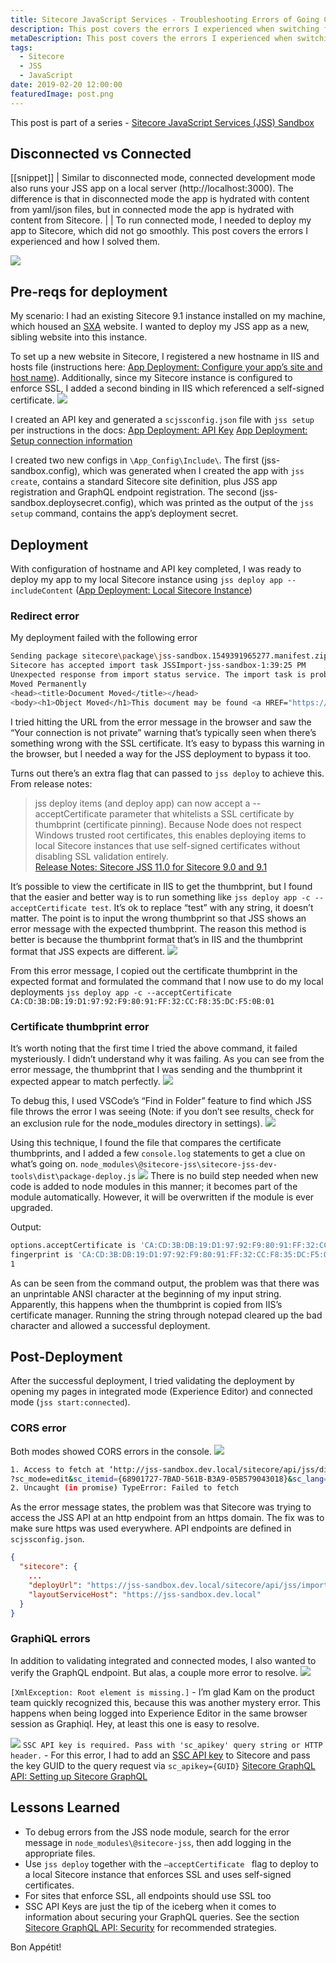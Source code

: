 ```yaml
---
title: Sitecore JavaScript Services - Troubleshooting Errors of Going Connected
description: This post covers the errors I experienced when switching from disconnected to connected mode in JSS, and how I solved them.
metaDescription: This post covers the errors I experienced when switching from disconnected to connected mode in JSS, and how I solved them. This post is part of a series on learning to work with Sitecore JavaScript Services (JSS).
tags:
  - Sitecore
  - JSS
  - JavaScript
date: 2019-02-20 12:00:00
featuredImage: post.png
---
```


This post is part of a series - [Sitecore JavaScript Services (JSS) Sandbox](/jss-sandbox/)

## Disconnected vs Connected
[[snippet]]
| Similar to disconnected mode, connected development mode also runs your JSS app on a local server (http://localhost:3000). The difference is that in disconnected mode the app is hydrated with content from yaml/json files, but in connected mode the app is hydrated with content from Sitecore.
| 
| To run connected mode, I needed to deploy my app to Sitecore, which did not go smoothly. This post covers the errors I experienced and how I solved them.

![](./errors-meme.jpg)

## Pre-reqs for deployment
My scenario: I had an existing Sitecore 9.1 instance installed on my machine, which housed an [SXA](https://doc.sitecore.com/users/sxa/17/sitecore-experience-accelerator/en/introducing-sitecore-experience-accelerator.html) website. I wanted to deploy my JSS app as a new, sibling website into this instance.

To set up a new website in Sitecore, I registered a new hostname in IIS and hosts file (instructions here: [App Deployment: Configure your app’s site and host name](https://jss.sitecore.com/docs/getting-started/app-deployment#step-1-configure-your-apps-site-and-host-name)). Additionally, since my Sitecore instance is configured to enforce SSL, I added a second binding in IIS which referenced a self-signed certificate.
![](./iis-hostnames.png)

I created an API key and generated a `scjssconfig.json` file with `jss setup` per instructions in the docs:
[App Deployment: API Key](https://jss.sitecore.com/docs/getting-started/app-deployment#step-2-api-key)
[App Deployment: Setup connection information](https://jss.sitecore.com/docs/getting-started/app-deployment#step-1-setup-connection-information)

I created two new configs in `\App_Config\Include\`. The first (jss-sandbox.config), which was generated when I created the app with `jss create`, contains a standard Sitecore site definition, plus JSS app registration and GraphQL endpoint registration. The second (jss-sandbox.deploysecret.config), which was printed as the output of the `jss setup` command, contains the app’s deployment secret.

## Deployment
With configuration of hostname and API key completed, I was ready to deploy my app to my local Sitecore instance using `jss deploy app --includeContent`
([App Deployment: Local Sitecore Instance](https://jss.sitecore.com/docs/getting-started/app-deployment#31-local-sitecore-instance))

### Redirect error
My deployment failed with the following error
```bash
Sending package sitecore\package\jss-sandbox.1549391965277.manifest.zip to http://jss-sandbox.dev.local/sitecore/api/jss/import...
Sitecore has accepted import task JSSImport-jss-sandbox-1:39:25 PM
Unexpected response from import status service. The import task is probably still running; check the Sitecore logs for details.
Moved Permanently
<head><title>Document Moved</title></head>
<body><h1>Object Moved</h1>This document may be found <a HREF="https://jss-sandbox.dev.local/sitecore/api/jss/import/status?appName=jss-sandbox&amp;jobName=JSSImport-jss-sandbox-1:39:25%20PM&amp;after=0&amp;appName=jss-sandbox&amp;jobName=JSSImport-jss-sandbox-1:39:25%20PM&amp;after=0">here</a></body>
```

I tried hitting the URL from the error message in the browser and saw the “Your connection is not private” warning that’s typically seen when there’s something wrong with the SSL certificate. It’s easy to bypass this warning in the browser, but I needed a way for the JSS deployment to bypass it too.

Turns out there’s an extra flag that can passed to `jss deploy` to achieve this.  From release notes:
> jss deploy items (and deploy app) can now accept a --acceptCertificate parameter that whitelists a SSL certificate by thumbprint (certificate pinning). Because Node does not respect Windows trusted root certificates, this enables deploying items to local Sitecore instances that use self-signed certificates without disabling SSL validation entirely.  
[Release Notes: Sitecore JSS 11.0 for Sitecore 9.0 and 9.1](https://jss.sitecore.com/release-notes#sitecore-jss-110-for-sitecore-90-and-91)

It’s possible to view the certificate in IIS to get the thumbprint, but I found that the easier and better way is to run something like `jss deploy app -c --acceptCertificate test`. It’s ok to replace “test” with any string, it doesn’t matter. The point is to input the wrong thumbprint so that JSS shows an error message with the expected thumbprint. The reason this method is better is because the thumbprint format that’s in IIS and the thumbprint format that JSS expects are different.
![](./certificate-error.png)

From this error message, I copied out the certificate thumbprint in the expected format and formulated the command that I now use to do my local deployments `jss deploy app -c --acceptCertificate CA:CD:3B:DB:19:D1:97:92:F9:80:91:FF:32:CC:F8:35:DC:F5:0B:01`

### Certificate thumbprint error
It’s worth noting that the first time I tried the above command, it failed mysteriously. I didn’t understand why it was failing. As you can see from the error message, the thumbprint that I was sending and the thumbprint it expected appear to match perfectly.
![](./certificate-thumbprint-error.png)

To debug this, I used VSCode’s “Find in Folder” feature to find which JSS file throws the error I was seeing (Note: if you don’t see results, check for an exclusion rule for the node_modules directory in settings).
![](./find-in-folder.png)

Using this technique, I found the file that compares the certificate thumbprints, and I added a few `console.log` statements to get a clue on what’s going on.
`node_modules\@sitecore-jss\sitecore-jss-dev-tools\dist\package-deploy.js`
![](./logging.png)
There is no build step needed when new code is added to node modules in this manner; it becomes part of the module automatically. However, it will be overwritten if the module is ever upgraded.

Output:
```bash
options.acceptCertificate is '‎CA:CD:3B:DB:19:D1:97:92:F9:80:91:FF:32:CC:F8:35:DC:F5:0B:01', length 60
fingerprint is 'CA:CD:3B:DB:19:D1:97:92:F9:80:91:FF:32:CC:F8:35:DC:F5:0B:01', length 59
1
```

As can be seen from the command output, the problem was that there was an unprintable ANSI character at the beginning of my input string. Apparently, this happens when the thumbprint is copied from IIS’s certificate manager. Running the string through notepad cleared up the bad character and allowed a successful deployment.

## Post-Deployment
After the successful deployment, I tried validating the deployment by opening my pages in integrated mode (Experience Editor) and connected mode (`jss start:connected`).

### CORS error
Both modes showed CORS errors in the console.
![](./cors-error.png)
```bash
1. Access to fetch at ‘http://jss-sandbox.dev.local/sitecore/api/jss/dictionary/jss-sandbox/en?sc_apikey={E84F8B9E-5A3C-4178-B713-3B4794498E1C}' from origin 'https://habitathome.dev.local' has been blocked by CORS policy: No 'Access-Control-Allow-Origin' header is present on the requested resource. If an opaque response serves your needs, set the request's mode to 'no-cors' to fetch the resource with CORS disabled.
?sc_mode=edit&sc_itemid={68901727-7BAD-561B-B3A9-05B579043018}&sc_lang=en&sc_version=1&sc_site=jss-sandbox:1
2. Uncaught (in promise) TypeError: Failed to fetch
```

As the error message states, the problem was that Sitecore was trying to access the JSS API at an http endpoint from an https domain. The fix was to make sure https was used everywhere. API endpoints are defined in `scjssconfig.json`.
```json
{
  "sitecore": {
    ...
    "deployUrl": "https://jss-sandbox.dev.local/sitecore/api/jss/import",
    "layoutServiceHost": "https://jss-sandbox.dev.local"
  }
}
```

### GraphiQL errors
In addition to validating integrated and connected modes, I also wanted to verify the GraphQL endpoint. But alas, a couple more error to resolve.
![](./graphiql-missing-root.png)

`[XmlException: Root element is missing.]` - I’m glad Kam on the product team quickly recognized this, because this was another mystery error. This happens when being logged into Experience Editor in the same browser session as Graphiql. Hey, at least this one is easy to resolve.

![](./graphiql-api-key.png)
`SSC API key is required. Pass with 'sc_apikey' query string or HTTP header.` - For this error, I had to add an [SSC API key](https://doc.sitecore.net/sitecore_experience_platform/developing/developing_with_sitecore/sitecoreservicesclient/api_keys_for_the_odata_item_service)  to Sitecore and pass the key GUID to the query request via `sc_apikey={GUID}`
[Sitecore GraphQL API: Setting up Sitecore GraphQL](https://jss.sitecore.com/docs/techniques/graphql/graphql-overview#setting-up-sitecore-graphql)

## Lessons Learned
* To debug errors from the JSS node module, search for the error message in `node_modules\@sitecore-jss`, then add logging in the appropriate files.
* Use `jss deploy` together with the `—acceptCertificate ` flag to deploy to a local Sitecore instance that enforces SSL and uses self-signed certificates.
* For sites that enforce SSL, all endpoints should use SSL too
* SSC API Keys are just the tip of the iceberg when it comes to information about securing your GraphQL queries. See the section [Sitecore GraphQL API: Security](https://jss.sitecore.com/docs/techniques/graphql/graphql-overview#security) for recommended strategies.

Bon Appétit!